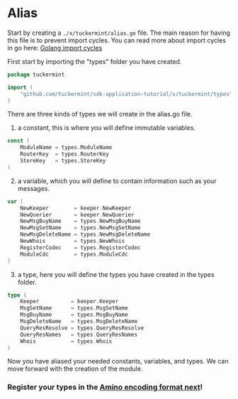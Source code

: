 # Alias

Start by creating a `./x/tuckermint/alias.go` file. The main reason for having this file is to prevent import cycles. You can read more about import cycles in go here: [Golang import cycles](https://stackoverflow.com/questions/28256923/import-cycle-not-allowed)

First start by importing the "types" folder you have created.

```go
package tuckermint

import (
	"github.com/tuckermint/sdk-application-tutorial/x/tuckermint/types"
)
```

There are three kinds of types we will create in the alias.go file.

1. a constant, this is where you will define immutable variables.

```go
const (
	ModuleName = types.ModuleName
	RouterKey  = types.RouterKey
	StoreKey   = types.StoreKey
)
```

2. a variable, which you will define to contain information such as your messages.

```go
var (
	NewKeeper        = keeper.NewKeeper
	NewQuerier       = keeper.NewQuerier
	NewMsgBuyName    = types.NewMsgBuyName
	NewMsgSetName    = types.NewMsgSetName
	NewMsgDeleteName = types.NewMsgDeleteName
	NewWhois         = types.NewWhois
	RegisterCodec    = types.RegisterCodec
	ModuleCdc        = types.ModuleCdc
)
```

3. a type, here you will define the types you have created in the types folder.

```go
type (
	Keeper          = keeper.Keeper
	MsgSetName      = types.MsgSetName
	MsgBuyName      = types.MsgBuyName
	MsgDeleteName   = types.MsgDeleteName
	QueryResResolve = types.QueryResResolve
	QueryResNames   = types.QueryResNames
	Whois           = types.Whois
)
```

Now you have aliased your needed constants, variables, and types. We can move forward with the creation of the module.

### Register your types in the [Amino encoding format next](./codec.md)!
